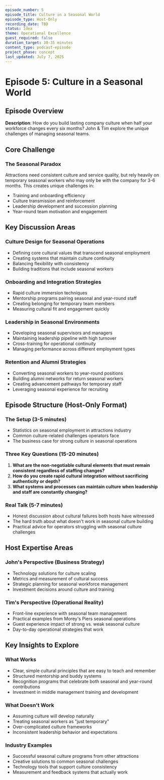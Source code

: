 ```yaml
---
episode_number: 5
episode_title: Culture in a Seasonal World
episode_type: Host-Only
recording_date: TBD
status: Idea
theme: Operational Excellence
guest_required: false
duration_target: 30-35 minutes
content_type: podcast-episode
project_phase: concept
last_updated: July 7, 2025
---
```


# Episode 5: Culture in a Seasonal World

## Episode Overview

**Description**: How do you build lasting company culture when half your workforce changes every six months? John & Tim explore the unique challenges of managing seasonal teams.

## Core Challenge

### The Seasonal Paradox
Attractions need consistent culture and service quality, but rely heavily on temporary seasonal workers who may only be with the company for 3-6 months. This creates unique challenges in:
- Training and onboarding efficiency
- Culture transmission and reinforcement
- Leadership development and succession planning
- Year-round team motivation and engagement

## Key Discussion Areas

### Culture Design for Seasonal Operations
- Defining core cultural values that transcend seasonal employment
- Creating systems that maintain culture continuity
- Balancing flexibility with consistency
- Building traditions that include seasonal workers

### Onboarding and Integration Strategies
- Rapid culture immersion techniques
- Mentorship programs pairing seasonal and year-round staff
- Creating belonging for temporary team members
- Measuring cultural fit and engagement quickly

### Leadership in Seasonal Environments
- Developing seasonal supervisors and managers
- Maintaining leadership pipeline with high turnover
- Cross-training for operational continuity
- Managing performance across different employment types

### Retention and Alumni Strategies
- Converting seasonal workers to year-round positions
- Building alumni networks for return seasonal workers
- Creating advancement pathways for temporary staff
- Leveraging seasonal experience for recruiting

## Episode Structure (Host-Only Format)

### The Setup (3-5 minutes)
- Statistics on seasonal employment in attractions industry
- Common culture-related challenges operators face
- The business case for strong culture in seasonal operations

### Three Key Questions (15-20 minutes)

1. **What are the non-negotiable cultural elements that must remain consistent regardless of staffing changes?**
2. **How do you create rapid cultural integration without sacrificing authenticity or depth?**
3. **What systems and processes can maintain culture when leadership and staff are constantly changing?**

### Real Talk (5-7 minutes)
- Honest discussion about cultural failures both hosts have witnessed
- The hard truth about what doesn't work in seasonal culture building
- Practical advice for operators struggling with seasonal culture challenges

## Host Expertise Areas

### John's Perspective (Business Strategy)
- Technology solutions for culture scaling
- Metrics and measurement of cultural success
- Strategic planning for seasonal workforce management
- Investment decisions around culture and training

### Tim's Perspective (Operational Reality)
- Front-line experience with seasonal team management
- Practical examples from Morey's Piers seasonal operations
- Guest experience impact of strong vs. weak seasonal culture
- Day-to-day operational strategies that work

## Key Insights to Explore

### What Works
- Clear, simple cultural principles that are easy to teach and remember
- Structured mentorship and buddy systems
- Recognition programs that celebrate both seasonal and year-round contributions
- Investment in middle management training and development

### What Doesn't Work
- Assuming culture will develop naturally
- Treating seasonal workers as "just temporary"
- Over-complicated culture frameworks
- Inconsistent leadership behavior and expectations

### Industry Examples
- Successful seasonal culture programs from other attractions
- Creative solutions to common seasonal challenges
- Technology tools that support culture consistency
- Measurement and feedback systems that actually work